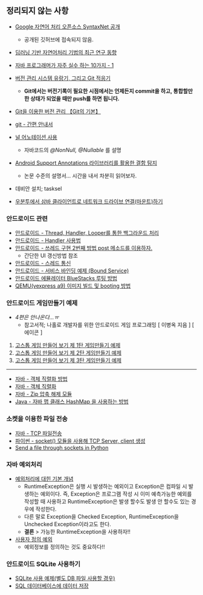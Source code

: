 ## 정리되지 않는 사항


* [Google 자연어 처리 오픈소스 SyntaxNet 공개](https://cpuu.postype.com/post/166917/)
    - 공개된 깃허브에 접속되지 않음.
* [딥러닝 기반 자연어처리 기법의 최근 연구 동향](https://ratsgo.github.io/natural%20language%20processing/2017/08/16/deepNLP/)
* [자바 프로그래머가 자주 실수 하는 10가지 - 1](https://bestalign.github.io/2015/08/31/top-10-mistakes-java-developers-make-1/)
* [버전 관리 시스템 유랑기, 그리고 Git 적응기](https://gist.github.com/benelog/2922437)
    - **Git에서는 버전기록이 필요한 시점에서는 언제든지 commit을 하고, 통합할만한 상태가 되었을 때만 push를 하면 됩니다.**
* [Git을 이용한 버전 관리 【Git의 기본】](https://backlog.com/git-tutorial/kr/intro/intro1_1.html)
* [git - 간편 안내서](http://rogerdudler.github.io/git-guide/index.ko.html)

* [널 어노테이션 사용](https://www.ibm.com/support/knowledgecenter/ko/SSRTLW_9.0.1/org.eclipse.jdt.doc.user/tasks/task-using_null_annotations.htm)
    - 자바코드의 _@NonNull, @Nullable_ 를 설명
* [Android Support Annotations 라이브러리를 활용한 결함 탐지](http://d2.naver.com/helloworld/8725603)
    - 논문 수준의 설명서... 시간을 내서 차분히 읽어보자.
* 데비안 설치; tasksel
* [우분투에서 삼바 클라이언트로 네트워크 드라이브 연결(마운트)하기](https://www.wsgvet.com/bbs/board.php?bo_table=web&wr_id=26)


### 안드로이드 관련

* [안드로이드 - Thread, Handler, Looper를 통한 백그라운드 처리](http://itmining.tistory.com/5)
* [안드로이드 - Handler 사용법](http://itmining.tistory.com/16)
* [안드로이드 - 쓰레드 구현 2번째 방법 post 메소드를 이용하자.](http://gakari.tistory.com/entry/%EC%95%88%EB%93%9C%EB%A1%9C%EC%9D%B4%EB%93%9C-%EC%93%B0%EB%A0%88%EB%93%9C-%EA%B5%AC%ED%98%84-2%EB%B2%88%EC%A7%B8-%EB%B0%A9%EB%B2%95-post-%EB%A9%94%EC%86%8C%EB%93%9C%EB%A5%BC-%EC%9D%B4%EC%9A%A9%ED%95%98%EC%9E%90?category=414830)
    - 간단한 UI 갱신방법 참조
* [안드로이드 - 스레드 통신](http://androidyongyong.tistory.com/6)
* [안드로이드 - 서비스 바인딩 예제 (Bound Service)](http://bitsoul.tistory.com/149)
* [안드로이드 에뮬레이터 BlueStacks 루팅 방법](http://chitchat2014.blogspot.kr/2014/11/bluestacks.html)
* [QEMU(vexpress a9) 이미지 빌드 및 booting 방법](https://github.com/iamroot11B/linux_stable_3_14_4/wiki/QEMU(vexpress-a9)-%EC%9D%B4%EB%AF%B8%EC%A7%80-%EB%B9%8C%EB%93%9C-%EB%B0%8F-booting-%EB%B0%A9%EB%B2%95)

### 안드로이드 게임만들기 예제

* _4편은 안나온다...ㅠ_
    - 참고서적; 나홀로 개발자를 위한 안드로이드 게임 프로그래밍 [ 이병옥 지음 ] [ 에이콘 ]

1. [고스톱 게임 만들어 보기 제 1탄 게임만들기 예제](http://ssscool.tistory.com/entry/%EC%95%88%EB%93%9C%EB%A1%9C%EC%9D%B4%EB%93%9C-%EC%95%88%EB%93%9C%EB%A1%9C%EC%9D%B4%EB%93%9C%EC%8A%A4%ED%8A%9C%EB%94%94%EC%98%A4Android-Studio-%EA%B3%A0%EC%8A%A4%ED%86%B1-%EA%B2%8C%EC%9E%84-%EB%A7%8C%EB%93%A4%EC%96%B4-%EB%B3%B4%EA%B8%B0-%EC%A0%9C-1%ED%83%84-%EA%B2%8C%EC%9E%84%EB%A7%8C%EB%93%A4%EA%B8%B0-%EC%98%88%EC%A0%9C-%EC%95%88%EB%93%9C%EB%A1%9C%EC%9D%B4%EB%93%9C-%EC%98%88%EC%A0%9C-%EC%95%88%EB%93%9C%EB%A1%9C%EC%9D%B4%EB%93%9C-%EA%B0%95%EC%A2%8C)
2. [고스톱 게임 만들어 보기 제 2탄 게임만들기 예제](http://ssscool.tistory.com/entry/%EC%95%88%EB%93%9C%EB%A1%9C%EC%9D%B4%EB%93%9C-%EC%95%88%EB%93%9C%EB%A1%9C%EC%9D%B4%EB%93%9C%EC%8A%A4%ED%8A%9C%EB%94%94%EC%98%A4Android-Studio-%EA%B3%A0%EC%8A%A4%ED%86%B1-%EA%B2%8C%EC%9E%84-%EB%A7%8C%EB%93%A4%EC%96%B4-%EB%B3%B4%EA%B8%B0-%EC%A0%9C-2%ED%83%84-%EA%B2%8C%EC%9E%84%EB%A7%8C%EB%93%A4%EA%B8%B0-%EC%98%88%EC%A0%9C-%EC%95%88%EB%93%9C%EB%A1%9C%EC%9D%B4%EB%93%9C-%EC%98%88%EC%A0%9C-%EC%95%88%EB%93%9C%EB%A1%9C%EC%9D%B4%EB%93%9C-%EA%B0%95%EC%A2%8C)
3. [고스톱 게임 만들어 보기 제 3탄 게임만들기 예제](http://ssscool.tistory.com/entry/%EC%95%88%EB%93%9C%EB%A1%9C%EC%9D%B4%EB%93%9C-%EC%95%88%EB%93%9C%EB%A1%9C%EC%9D%B4%EB%93%9C%EC%8A%A4%ED%8A%9C%EB%94%94%EC%98%A4Android-Studio-%EA%B3%A0%EC%8A%A4%ED%86%B1-%EA%B2%8C%EC%9E%84-%EB%A7%8C%EB%93%A4%EC%96%B4-%EB%B3%B4%EA%B8%B0-%EC%A0%9C-3%ED%83%84-%EA%B2%8C%EC%9E%84%EB%A7%8C%EB%93%A4%EA%B8%B0-%EC%98%88%EC%A0%9C-%EC%95%88%EB%93%9C%EB%A1%9C%EC%9D%B4%EB%93%9C-%EC%98%88%EC%A0%9C-%EC%95%88%EB%93%9C%EB%A1%9C%EC%9D%B4%EB%93%9C-%EA%B0%95%EC%A2%8C)

----

* [자바 - 객체 직렬화 방법](http://mainia.tistory.com/2103)
* [자바 - 객체 직렬화](http://hyeonstorage.tistory.com/252)
* [자바 - Zip 압축 해제 모듈](http://nowonbun.tistory.com/321)
* [Java - 자바 맵 클래스 HashMap 을 사용하는 방법](http://mainia.tistory.com/2237)


### 소켓을 이용한 파일 전송

* [자바 - TCP 파일전송](http://paduk.tistory.com/48)
* [파이썬 - socket() 모듈을 사용해 TCP Server, client 생성](http://www.ylabs.co.kr/index.php?document_srl=9600&mid=board_dev_python&order_type=desc&sort_index=readed_count)
* [Send a file through sockets in Python](https://stackoverflow.com/questions/9382045/send-a-file-through-sockets-in-python)


### 자바 예외처리
* [예외처리에 대힌 기본 개념](https://wikidocs.net/229)
    - RuntimeException은 실행 시 발생하는 예외이고 Exception은 컴파일 시 발생하는 예외이다. 즉, Exception은 프로그램 작성 시 이미 예측가능한 예외를 작성할 때 사용하고 RuntimeException은 발생 할수도 발생 안 할수도 있는 경우에 작성한다.
    - 다른 말로 Exception을 Checked Exception, RuntimeException을 Unchecked Exception이라고도 한다.
    - **결론** > 가능한 RuntimeException을 사용하자!!
* [사용자 정의 예외](http://palpit.tistory.com/914)
    - 예외정보를 정의하는 것도 중요하다!!


### 안드로이드 SQLite 사용하기

* [SQLite 사용 예제(별도 DB 파일 사용할 경우)](http://snowdeer.info/android-sqlite-example-using-file/)
* [SQL 데이터베이스에 데이터 저장](https://developer.android.com/training/basics/data-storage/databases.html?hl=ko)

